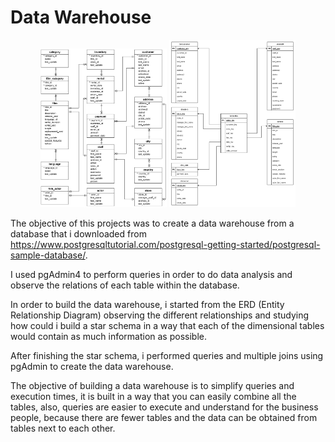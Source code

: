 # Data Warehouse

<p align="center">
<img src='./img/erd_schema.png' width=40% height = 30%> <img src='./img/dvd_star_schema.png' width=40% height = 30%>

The objective of this projects was to create a data warehouse from a database that i downloaded from https://www.postgresqltutorial.com/postgresql-getting-started/postgresql-sample-database/. 

I used pgAdmin4 to perform queries in order to do data analysis and observe the relations of each table within the database.

In order to build the data warehouse, i started from the ERD (Entity Relationship Diagram) observing the different relationships and studying how could i build a star schema in a way that each of the dimensional tables would contain as much information as possible.

After finishing the star schema, i performed queries and multiple joins using pgAdmin to create the data warehouse. 

The objective of building a data warehouse is to simplify queries and execution times, it is built in a way that you can easily combine all the tables, also, queries are easier to execute and understand for the business people, because there are fewer tables and the data can be obtained from tables next to each other.
